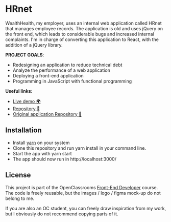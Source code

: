 # HRnet

WealthHealth, my employer, uses an internal web application called HRnet that manages employee records. The application is old and uses jQuery on the front end, which leads to considerable bugs and increased internal complaints.
I'm in charge of converting this application to React, with the addition of a jQuery library.

**PROJECT GOALS**:

- Redesigning an application to reduce technical debt
- Analyze the performance of a web application
- Deploying a front-end application
- Programming in JavaScript with functional programming

**Useful links:**

- [Live demo 🌍](https://benjaminlesne.github.io/BenjaminLesne_14_07122021)
- [Repository 📖](https://github.com/BenjaminLesne/BenjaminLesne_14_07122021)
- [Original application Repository 📖](https://github.com/BenjaminLesne/P12_Front-end)

## Installation

- Install [yarn](https://yarnpkg.com/getting-started/install) on your system
- Clone this repository and run yarn install in your command line.
- Start the app with yarn start
- The app should now run in http://localhost:3000/

## License

This project is part of the OpenClassrooms [Front-End Developer](https://openclassrooms.com/fr/paths/314-developpeur-front-end) course. The code is freely reusable, but the images / logo / figma mock-up do not belong to me.

If you are also an OC student, you can freely draw inspiration from my work, but I obviously do not recommend copying parts of it.

